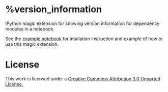 %version_information
====================

IPython magic extension for showing version information for dependency modules in
a notebook.

See the
[example notebook](http://nbviewer.ipython.org/urls/raw.github.com/jrjohansson/version_information/master/example.ipynb)
for intallation instruction and example of how to use this magic extension.



License
=======

This work is licensed under a [Creative Commons Attribution 3.0 Unported License.](http://creativecommons.org/licenses/by/3.0/)
